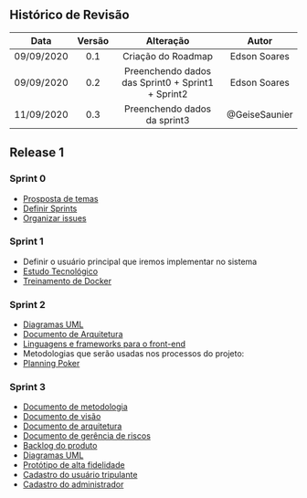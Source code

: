 ## Histórico de Revisão

|    Data    | Versão |                             Alteração                             |                    Autor                    |
|:----------:|:------:|:-----------------------------------------------------------------:|:-------------------------------------------:|
| 09/09/2020 |   0.1  | Criação do Roadmap |                Edson Soares                 |                |
| 09/09/2020 |   0.2  | Preenchendo dados das Sprint0 + Sprint1 + Sprint2 |                Edson Soares                 |                |
| 11/09/2020 |   0.3  | Preenchendo dados da sprint3 |   @GeiseSaunier                 |                |

## Release 1


### Sprint 0
* [Prosposta de temas](https://github.com/fga-eps-mds/2020-1-Ziguen/issues/13)
* [Definir Sprints](https://github.com/fga-eps-mds/2020-1-Ziguen/milestones)
* [Organizar issues](https://github.com/fga-eps-mds/2020-1-Ziguen/issues?q=is%3Aissue+is%3Aclosed)
### Sprint 1
* Definir o usuário principal que iremos implementar no sistema
* [Estudo Tecnológico](https://github.com/fga-eps-mds/2020-1-Ziguen/issues/10)
* [Treinamento de Docker](https://github.com/fga-eps-mds/2020-1-Ziguen/issues/19)
### Sprint 2
* [Diagramas UML](https://github.com/fga-eps-mds/2020-1-Ziguen/issues/27)
* [Documento de Arquitetura](https://github.com/fga-eps-mds/2020-1-Ziguen/issues/23)
* [Linguagens e frameworks para o front-end](https://github.com/fga-eps-mds/2020-1-Ziguen/issues/21)
* Metodologias que serão usadas nos processos do projeto: []()
* [Planning Poker](https://github.com/fga-eps-mds/2020-1-Ziguen/issues/25)

### Sprint 3
* [Documento de metodologia](https://github.com/fga-eps-mds/2020-1-Ziguen/blob/develop/docs/wiki/Metodologia.md)
* [Documento de visão](https://github.com/fga-eps-mds/2020-1-Ziguen/blob/develop/docs/wiki/documento_visao.md)
* [Documento de arquitetura](https://github.com/fga-eps-mds/2020-1-Ziguen/blob/develop/docs/wiki/Documento_arquitetura.md)
* [Documento de gerência de riscos](https://github.com/fga-eps-mds/2020-1-Ziguen/blob/develop/docs/wiki/Documento-de-gerencia-de-riscos.md)
* [Backlog do produto](https://github.com/fga-eps-mds/2020-1-Ziguen/blob/develop/docs/wiki/Backlog-do-Produto.md)
* [Diagramas UML](https://github.com/fga-eps-mds/2020-1-Ziguen/tree/develop/docs/diagramas)
* [Protótipo de alta fidelidade](https://github.com/fga-eps-mds/2020-1-Ziguen/issues/33)
* [Cadastro do usuário tripulante](https://github.com/fga-eps-mds/2020-1-Ziguen/issues/34)
* [Cadastro do administrador](https://github.com/fga-eps-mds/2020-1-Ziguen/issues/35)